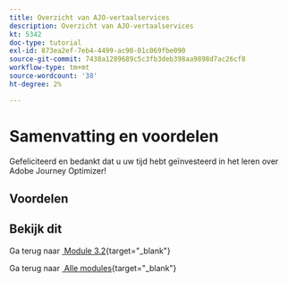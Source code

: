 ```yaml
---
title: Overzicht van AJO-vertaalservices
description: Overzicht van AJO-vertaalservices
kt: 5342
doc-type: tutorial
exl-id: 873ea2ef-7eb4-4499-ac90-01c069fbe090
source-git-commit: 7438a1289689c5c3fb3deb398aa9898d7ac26cf8
workflow-type: tm+mt
source-wordcount: '38'
ht-degree: 2%

---
```


# Samenvatting en voordelen

Gefeliciteerd en bedankt dat u uw tijd hebt geïnvesteerd in het leren over Adobe Journey Optimizer!

## Voordelen

## Bekijk dit

Ga terug naar [&#x200B; Module 3.2 &#x200B;](./ajotranslationsvcs.md){target="_blank"}

Ga terug naar [&#x200B; Alle modules &#x200B;](./../../../overview.md){target="_blank"}
